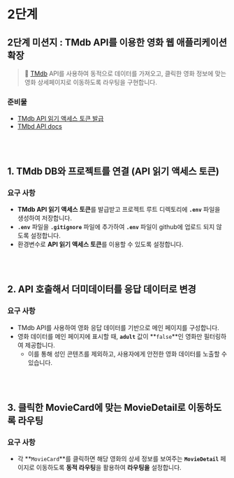 # 2단계

## **2단계 미션지 : TMdb API를 이용한 영화 웹 애플리케이션 확장**

> 📌 [TMdb](https://www.themoviedb.org/) API를 사용하여 동적으로 데이터를 가져오고,
> 클릭한 영화 정보에 맞는 영화 상세페이지로 이동하도록 라우팅을 구현합니다.

### **준비물**

- [TMdb API 읽기 액세스 토큰 발급](https://www.themoviedb.org/settings/api)
- [TMbd API docs](https://developer.themoviedb.org/reference/intro/getting-started)

<br/>
<br/>

## **1. TMdb DB와 프로젝트를 연결 (**API 읽기 액세스 토큰**)**

### **요구 사항**

- **TMdb API 읽기 액세스 토큰**를 발급받고 프로젝트 루트 디렉토리에 **`.env`** 파일을 생성하여 저장합니다.
- **`.env`** 파일을 **`.gitignore`** 파일에 추가하여 **`.env`** 파일이 github에 업로드 되지 않도록 설정합니다.
- 환경변수로 **API 읽기 액세스 토큰**를 이용할 수 있도록 설정합니다.

<br/>
<br/>

## **2. API 호출해서 더미데이터를 응답 데이터로 변경**

### **요구 사항**

- TMdb API를 사용하여 영화 응답 데이터를 기반으로 메인 페이지를 구성합니다.
- 영화 데이터를 메인 페이지에 표시할 때, **`adult`** 값이 **`false`**인 영화만 필터링하여 제공합니다.
  - 이를 통해 성인 콘텐츠를 제외하고, 사용자에게 안전한 영화 데이터를 노출할 수 있습니다.

<br/><br/>

## **3. 클릭한 MovieCard에 맞는 MovieDetail로 이동하도록 라우팅**

### **요구 사항**

- 각 **`MovieCard`**를 클릭하면 해당 영화의 상세 정보를 보여주는 **`MovieDetail`** 페이지로 이동하도록 **동적 라우팅**을 활용하여 **라우팅을** 설정합니다.
